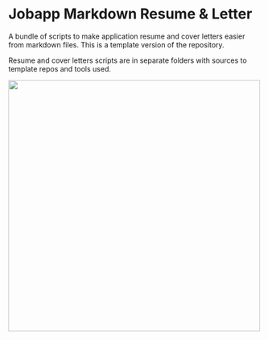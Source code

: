 # Jobapp Markdown Resume & Letter

A bundle of scripts to make application resume and cover letters easier from markdown files. This is a template version of the repository. 

Resume and cover letters scripts are in separate folders with sources to template repos and tools used.

<img src="https://jgon.net/static/images/jobapp-markdown-screenshot.png" height="500px">
